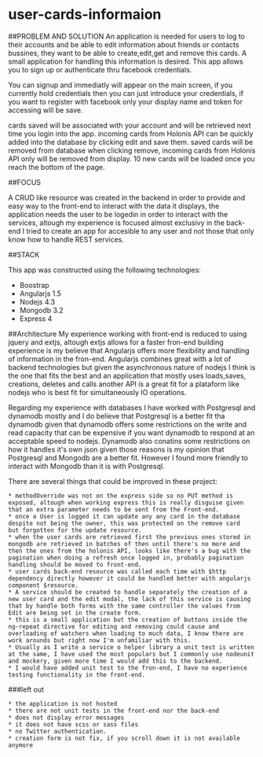# user-cards-informaion

##PROBLEM AND SOLUTION
An application is needed for users to log to their accounts and be able to edit information about friends or contacts bussines, they want to be able to create,edit,get and remove this cards. A small application for handling this information is desired.
This app allows you to sign up or authenticate thru facebook credentials.

You can signup and immediatly will appear on the main screen, if you currently hold credentials then you can just introduce your credentials, if you want to register with facebook only your display name and token for accessing will be save.

cards saved will be associated with your account and will be retrieved next time you login into the app.
incoming cards from Holonis API can be quickly added into the database by clicking edit and save them. 
saved cards will be removed from database when clicking remove, incoming cards from Holonis API only will be removed from display.
10 new cards will be loaded once you reach the bottom of the page.


##FOCUS

A CRUD like resource was created in the backend in order to provide and easy way to the front-end to interact with the data it displays, the application needs the user to be logedin in order to interact with the services, altough my experience is focused almost exclusivy in the back-end I tried to create an app for accesible to any user and not those that only know how to handle REST services.      

##STACK

This app was constructed using the following technologies:

* Boostrap
* Angularjs 1.5
* Nodejs 4.3
* Mongodb 3.2
* Express 4

##Architecture
My experience working with front-end is reduced to using jquery and extjs, altough extjs allows for a faster fron-end building experience is my believe that Angularjs offers more flexibility and handling of information in the fron-end. Angularjs combines great with a lot of backend technologies but given the asynchronous nature of nodejs I think is the one that fits the best and an application that mostly uses loads,saves, creations, deletes and calls another API is a great fit for a plataform like nodejs who is best fit for simultaneously IO operations. 

Regarding my experience with databases I have worked with Postgresql and dynamodb mostly and I do believe that Postgresql is a better fit tha dynamodb given that dynamodb offers some restrictions on the write and read capacity that can be expensive if you want dynamodb to respond at an acceptable speed to nodejs. Dynamodb also conatins some restrictions on how it handles it's own json given those reasons is my opinion that Postgresql and Mongodb are a better fit. However I found more friendly to interact with Mongodb than it is with Postgresql.

There are several things that could be improved in these project:
```
* methodOverride was not on the express side so no PUT method is exposed, altough when working express this is really disguise given that an extra parameter needs to be sent from the Front-end.
* once a User is logged it can update any any card in the database despite not being the owner, this was protected on the remove card
but forgotten for the update resource.
* when the user cards are retrieved first the previous ones stored in mongodb are retrieved in batches of then until there's no more and then the ones from the holonis API, looks like there's a bug with the pagination when doing a refresh once logged in, probably pagination handling should be moved to front-end.
* user cards back-end resource was called each time with $http dependency directly however it could be handled better with angularjs component $resource.
* A service should be created to handle separately the creation of a new user card and the edit modal, the lack of this service is causing that by handle both forms with the same controller the values from Edit are being set in the create form.
* this is a small application but the creation of buttons inside the ng-repeat directive for editing and removing could cause and overloading of watchers when loading to much data, I know there are work arounds but right now I'm unfamiliar with this.
* Usually as I write a service o helper library a unit test is written at the same, I have used the most populars but I commonly use nodeunit and mockery, given more time I would add this to the backend.
* I would have added unit test to the fron-end, I have no experience testing functionality in the front-end.
```

###left out
```
* the application is not hosted
* there are not unit tests in the front-end nor the back-end
* does not display error messages
* it does not have scss or sass files
* no Twitter authentication.
* creation form is not fix, if you scroll down it is not available anymore
```
